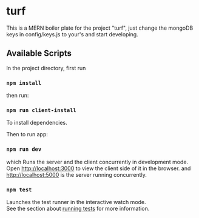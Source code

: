 # turf

This is a MERN boiler plate for the project "turf", just change the mongoDB keys in config/keys.js to your's and start developing.

## Available Scripts

In the project directory, first run 

### `npm install`

then run:

### `npm run client-install`

To install dependencies.

Then to run app:

### `npm run dev`

which Runs the server and the client concurrently in development mode.<br>
Open [http://localhost:3000](http://localhost:3000) to view the client side of it in the browser.
and [http://localhost:5000](http://localhost:5000) is the server running concurrently.

### `npm test`

Launches the test runner in the interactive watch mode.<br>
See the section about [running tests](https://facebook.github.io/create-react-app/docs/running-tests) for more information.